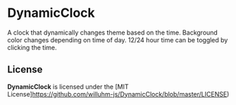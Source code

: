 # DynamicClock
A clock that dynamically changes theme based on the time. Background color changes depending on time of day. 12/24 hour time can be toggled by clicking the time.

## License
**DynamicClock** is licensed under the [MIT License]https://github.com/willuhm-js/DynamicClock/blob/master/LICENSE)
